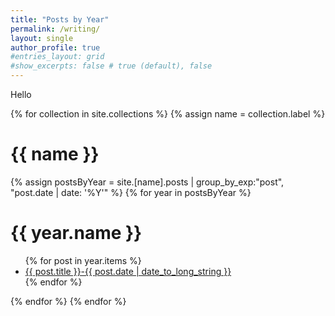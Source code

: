 ```yaml
---
title: "Posts by Year"
permalink: /writing/
layout: single
author_profile: true
#entries_layout: grid
#show_excerpts: false # true (default), false
---
```


Hello

<!--
{% assign postsByYear = site.posts | group_by_exp:"post", "post.date | date: '%Y'" %}
{% for year in postsByYear %}
<h1>{{ year.name }}</h1>
<ul>
  {% for post in year.items %}
    <li>
      <a href="{{ post.url | relative_url }}">{{ post.title }}-{{ post.date | date_to_long_string }}</a>
    </li>
  {% endfor %}
</ul>
{% endfor %}
-->

{% for collection in site.collections %}
{% assign name = collection.label %}
  <h1>{{ name }}</h1>
  {% assign postsByYear = site.[name].posts | group_by_exp:"post", "post.date | date: '%Y'" %}
  {% for year in postsByYear %}
    <h1>{{ year.name }}</h1>
    <ul>
    {% for post in year.items %}
      <li>
        <a href="{{ post.url | relative_url }}">{{ post.title }}-{{ post.date | date_to_long_string }}</a>
      </li>
    {% endfor %}
    </ul>
  {% endfor %}
{% endfor %}

<!--
{% for collection in site.collections %}
{% assign name = collection.label %}
  <h1>{{ name }}</h1>
  {% for post in site.[name] %}
  <ul>
    <li><a href="{{ post.url }}">{{ post.title }}</a></li>
  </ul>
  {% endfor %}
{% endfor %}
-->


<!--
<ul>
  {% for post in site.posts %}
    <li>
      <a href="{{ post.url }}">{{ post.title }}</a>
    </li>
  {% endfor %}
</ul>
-->
